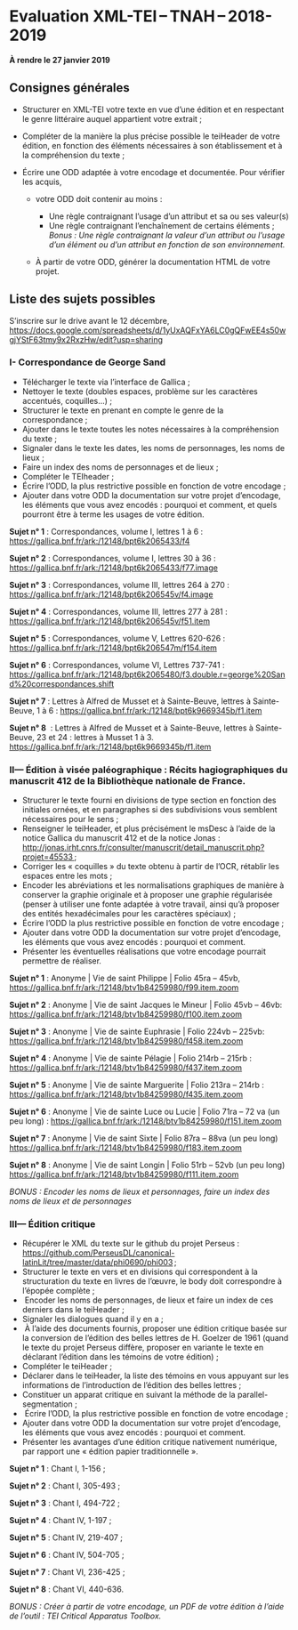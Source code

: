 # Evaluation XML-TEI – TNAH – 2018-2019

**À rendre le 27 janvier 2019**


## Consignes générales

* Structurer en XML-TEI votre texte en vue d’une édition et en respectant le genre littéraire auquel appartient votre extrait ;

* Compléter de la manière la plus précise possible le teiHeader de votre édition, en fonction des éléments nécessaires à son établissement et à la compréhension du texte ;

* Écrire une ODD adaptée à votre encodage et documentée. Pour vérifier les acquis, 
	- votre ODD doit contenir au moins :
		- Une règle contraignant l’usage d’un attribut et sa ou ses valeur(s)
		- Une règle contraignant l’enchaînement de certains éléments ;
	*Bonus : Une règle contraignant la valeur d’un attribut ou l’usage d’un élément ou d’un attribut en fonction de son environnement.*
	
	- À partir de votre ODD, générer la documentation HTML de votre projet.

## Liste des sujets possibles

S’inscrire sur le drive avant le 12 décembre, <https://docs.google.com/spreadsheets/d/1yUxAQFxYA6LC0gQFwEE4s50wgjYStF63tmy9x2RxzHw/edit?usp=sharing>

### I- Correspondance de George Sand

* Télécharger le texte via l’interface de Gallica ;
* Nettoyer le texte (doubles espaces, problème sur les caractères accentués, coquilles…) ;
* Structurer le texte en prenant en compte le genre de la correspondance ;
* Ajouter dans le texte toutes les notes nécessaires à la compréhension du texte ;
* Signaler dans le texte les dates, les noms de personnages, les noms de lieux ;
* Faire un index des noms de personnages et de lieux ;
* Compléter le TEIheader ;
* Écrire l’ODD, la plus restrictive possible en fonction de votre encodage ;
* Ajouter dans votre ODD la documentation sur votre projet d’encodage, les éléments que vous avez encodés : pourquoi et comment, et quels pourront être à terme les usages de votre édition.

**Sujet n° 1** : Correspondances, volume I, lettres 1 à 6 : <https://gallica.bnf.fr/ark:/12148/bpt6k2065433/f4>

**Sujet n° 2** : Correspondances, volume I, lettres 30 à 36 :
<https://gallica.bnf.fr/ark:/12148/bpt6k2065433/f77.image> 

**Sujet n° 3** : Correspondances, volume III, lettres 264 à 270 :
<https://gallica.bnf.fr/ark:/12148/bpt6k206545v/f4.image> 

**Sujet n° 4** : Correspondances, volume III, lettres 277 à 281 :
<https://gallica.bnf.fr/ark:/12148/bpt6k206545v/f51.item>

**Sujet n° 5** : Correspondances, volume V, Lettres 620-626 : <https://gallica.bnf.fr/ark:/12148/bpt6k206547m/f154.item> 

**Sujet n° 6** : Correspondances, volume VI, Lettres 737-741 : <https://gallica.bnf.fr/ark:/12148/bpt6k2065480/f3.double.r=george%20Sand%20correspondances.shift>

**Sujet n° 7** : Lettres à Alfred de Musset et à Sainte-Beuve, lettres à Sainte-Beuve, 1 à 6 :
<https://gallica.bnf.fr/ark:/12148/bpt6k9669345b/f1.item> 

**Sujet n° 8**  : Lettres à Alfred de Musset et à Sainte-Beuve, lettres à Sainte-Beuve, 23 et 24 : lettres à Musset 1 à 3.
<https://gallica.bnf.fr/ark:/12148/bpt6k9669345b/f1.item> 

### II— Édition à visée paléographique : Récits hagiographiques du manuscrit 412 de la Bibliothèque nationale de France.

* Structurer le texte fourni en divisions de type section en fonction des initiales ornées, et en paragraphes si des subdivisions vous semblent nécessaires pour le sens ;
* Renseigner le teiHeader, et plus précisément le msDesc à l’aide de la notice Gallica du manuscrit 412 et de la notice Jonas : http://jonas.irht.cnrs.fr/consulter/manuscrit/detail_manuscrit.php?projet=45533 ;
* Corriger les « coquilles » du texte obtenu à partir de l’OCR, rétablir les espaces entre les mots ;
* Encoder les abréviations et les normalisations graphiques de manière à conserver la graphie originale et à proposer une graphie régularisée (penser à utiliser une fonte adaptée à votre travail, ainsi qu’à proposer des entités hexadécimales pour les caractères spéciaux) ;
* Écrire l’ODD la plus restrictive possible en fonction de votre encodage ;
* Ajouter dans votre ODD la documentation sur votre projet d’encodage, les éléments que vous avez encodés : pourquoi et comment.
* Présenter les éventuelles réalisations que votre encodage pourrait permettre de réaliser.

**Sujet n° 1** : Anonyme | Vie de saint Philippe | Folio 45ra – 45vb, <https://gallica.bnf.fr/ark:/12148/btv1b84259980/f99.item.zoom>

**Sujet n° 2** : Anonyme | Vie de saint Jacques le Mineur | Folio 45vb – 46vb: <https://gallica.bnf.fr/ark:/12148/btv1b84259980/f100.item.zoom> 

**Sujet n° 3** : Anonyme | Vie de sainte Euphrasie | Folio 224vb – 225vb:
<https://gallica.bnf.fr/ark:/12148/btv1b84259980/f458.item.zoom>

**Sujet n° 4** : Anonyme | Vie de sainte Pélagie | Folio 214rb – 215rb :
<https://gallica.bnf.fr/ark:/12148/btv1b84259980/f437.item.zoom> 

**Sujet n° 5** : Anonyme | Vie de sainte Marguerite | Folio 213ra – 214rb : 
<https://gallica.bnf.fr/ark:/12148/btv1b84259980/f435.item.zoom> 

**Sujet n° 6** : Anonyme | Vie de sainte Luce ou Lucie | Folio 71ra – 72 va (un peu long) :
<https://gallica.bnf.fr/ark:/12148/btv1b84259980/f151.item.zoom>
 
**Sujet n° 7** : Anonyme | Vie de saint Sixte | Folio 87ra – 88va (un peu long)
<https://gallica.bnf.fr/ark:/12148/btv1b84259980/f183.item.zoom>
 
**Sujet n° 8** : Anonyme | Vie de saint Longin | Folio 51rb – 52vb (un peu long)
<https://gallica.bnf.fr/ark:/12148/btv1b84259980/f111.item.zoom>

*BONUS : Encoder les noms de lieux et personnages, faire un index des noms de lieux et de personnages*

### III— Édition critique 

* Récupérer le XML du texte sur le github du projet Perseus : <https://github.com/PerseusDL/canonical-latinLit/tree/master/data/phi0690/phi003> ;
* Structurer le texte en vers et en divisions qui correspondent à la structuration du texte en livres de l’œuvre, le body doit correspondre à l’épopée complète ;
*  Encoder les noms de personnages, de lieux et faire un index de ces derniers dans le teiHeader ;
* Signaler les dialogues quand il y en a ;
*  À l’aide des documents fournis, proposer une édition critique basée sur la conversion de l’édition des belles lettres de H. Goelzer de 1961 (quand le texte du projet Perseus diffère, proposer en variante le texte en déclarant l’édition dans les témoins de votre édition) ;
* Compléter le teiHeader ;
* Déclarer dans le teiHeader, la liste des témoins en vous appuyant sur les informations de l’introduction de l’édition des belles lettres ;
* Constituer un apparat critique en suivant la méthode de la parallel-segmentation ;
*  Écrire l’ODD, la plus restrictive possible en fonction de votre encodage ;
* Ajouter dans votre ODD la documentation sur votre projet d’encodage, les éléments que vous avez encodés : pourquoi et comment.
* Présenter les avantages d’une édition critique nativement numérique, par rapport une « édition papier traditionnelle ».

**Sujet n° 1** : Chant I, 1-156 ;

**Sujet n° 2** : Chant I, 305-493 ;

**Sujet n° 3** : Chant I, 494-722 ;

**Sujet n° 4** : Chant IV, 1-197 ;

**Sujet n° 5** : Chant IV, 219-407 ;

**Sujet n° 6** : Chant IV, 504-705 ;

**Sujet n° 7** : Chant VI, 236-425 ;

**Sujet n° 8** : Chant VI, 440-636.

*BONUS : Créer à partir de votre encodage, un PDF de votre édition à l’aide de l’outil : TEI Critical Apparatus Toolbox.*